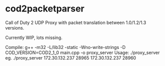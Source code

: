 # cod2packetparser
Call of Duty 2 UDP Proxy with packet translation between 1.0/1.2/1.3 versions.

Currently WIP, lots missing.

Compile: g++ -m32 -L/lib32 -static -Wno-write-strings -D COD_VERSION=COD2_1_0 main.cpp -o proxy_server
Usage: ./proxy_server <Your IP> <Dest Port> <Your IP> <Source Port> eg. ./proxy_server 172.30.132.237 28965 172.30.132.237 28960
